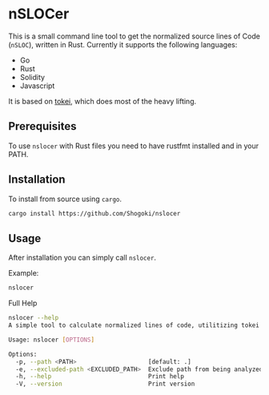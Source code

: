 # nSLOCer

This is a small command line tool to get the normalized source lines of Code (`nSLOC`), written in Rust.
Currently it supports the following languages:

- Go
- Rust
- Solidity
- Javascript

It is based on [tokei](https://github.com/XAMPPRocky/tokei), which does most of the heavy lifting.

## Prerequisites

To use `nslocer` with Rust files you need to have rustfmt installed and in your PATH.

## Installation

To install from source using `cargo`.

```bash
cargo install https://github.com/Shogoki/nslocer
```

## Usage

After installation you can simply call `nslocer`.

Example:

```bash
nslocer
```

Full Help

```bash
nslocer --help
A simple tool to calculate normalized lines of code, utilitizing tokei in the background

Usage: nslocer [OPTIONS]

Options:
  -p, --path <PATH>                    [default: .]
  -e, --excluded-path <EXCLUDED_PATH>  Exclude path from being analyzed
  -h, --help                           Print help
  -V, --version                        Print version
```
